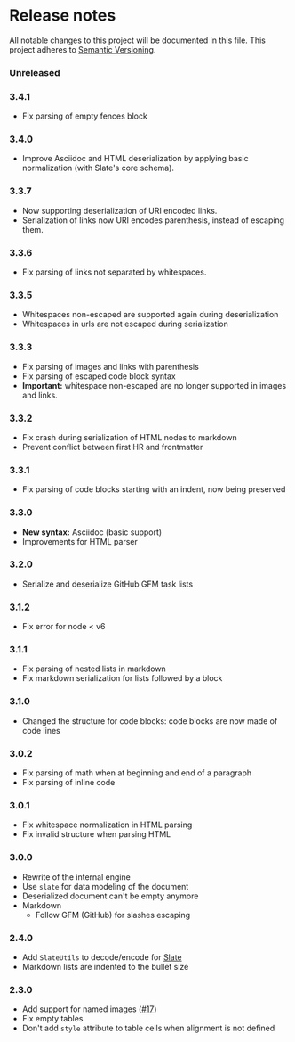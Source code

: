 # Release notes
All notable changes to this project will be documented in this file.
This project adheres to [Semantic Versioning](http://semver.org/).

### Unreleased

### 3.4.1

- Fix parsing of empty fences block

### 3.4.0

- Improve Asciidoc and HTML deserialization by applying basic normalization (with Slate's core schema).

### 3.3.7

- Now supporting deserialization of URI encoded links.
- Serialization of links now URI encodes parenthesis, instead of escaping them.

### 3.3.6

- Fix parsing of links not separated by whitespaces.

### 3.3.5

- Whitespaces non-escaped are supported again during deserialization
- Whitespaces in urls are not escaped during serialization

### 3.3.3

- Fix parsing of images and links with parenthesis
- Fix parsing of escaped code block syntax
- **Important:** whitespace non-escaped are no longer supported in images and links.

### 3.3.2

- Fix crash during serialization of HTML nodes to markdown
- Prevent conflict between first HR and frontmatter

### 3.3.1

- Fix parsing of code blocks starting with an indent, now being preserved

### 3.3.0

- **New syntax:** Asciidoc (basic support)
- Improvements for HTML parser

### 3.2.0

- Serialize and deserialize GitHub GFM task lists

### 3.1.2

- Fix error for node < v6

### 3.1.1

- Fix parsing of nested lists in markdown
- Fix markdown serialization for lists followed by a block

### 3.1.0

- Changed the structure for code blocks: code blocks are now made of code lines

### 3.0.2

- Fix parsing of math when at beginning and end of a paragraph
- Fix parsing of inline code

### 3.0.1

- Fix whitespace normalization in HTML parsing
- Fix invalid structure when parsing HTML

### 3.0.0

- Rewrite of the internal engine
- Use `slate` for data modeling of the document
- Deserialized document can't be empty anymore
- Markdown
    - Follow GFM (GitHub) for slashes escaping

### 2.4.0

- Add `SlateUtils` to decode/encode for [Slate](https://github.com/ianstormtaylor/slate)
- Markdown lists are indented to the bullet size

### 2.3.0

- Add support for named images ([#17](https://github.com/GitbookIO/markup-it/issues/17))
- Fix empty tables
- Don't add `style` attribute to table cells when alignment is not defined
